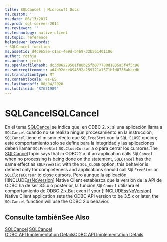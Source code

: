 ```yaml
---
title: SQLCancel | Microsoft Docs
ms.custom: ''
ms.date: 06/13/2017
ms.prod: sql-server-2014
ms.reviewer: ''
ms.technology: native-client
ms.topic: reference
helpviewer_keywords:
- SQLCancel function
ms.assetid: d4c965ae-c1ac-4e9d-b4b9-32b561401106
author: rothja
ms.author: jroth
ms.openlocfilehash: dc3d86229501f80b25fb077788d1835a5f4f5c96
ms.sourcegitcommit: ad4d92dce894592a259721a1571b1d8736abacdb
ms.translationtype: MT
ms.contentlocale: es-ES
ms.lasthandoff: 08/04/2020
ms.locfileid: "87671989"
---
```

# <a name="sqlcancel"></a><span data-ttu-id="5aec0-102">SQLCancel</span><span class="sxs-lookup"><span data-stu-id="5aec0-102">SQLCancel</span></span>
  <span data-ttu-id="5aec0-103">En el tema [SQLCancel](https://go.microsoft.com/fwlink/?LinkId=203516) se indica que, en ODBC 2. x, si una aplicación llama a `SQLCancel` cuando no se realiza ningún procesamiento en la instrucción, `SQLCancel` tiene el mismo efecto que `SQLFreeStmt` con la `SQL_CLOSE` opción; este comportamiento solo se define para la integridad y las aplicaciones deben llamar `SQLFreeStmt` `SQLCloseCursor` a o para cerrar los cursores.</span><span class="sxs-lookup"><span data-stu-id="5aec0-103">The [SQLCancel](https://go.microsoft.com/fwlink/?LinkId=203516) topic says that in ODBC 2.x, if an application calls `SQLCancel` when no processing is being done on the statement, `SQLCancel` has the same effect as `SQLFreeStmt` with the `SQL_CLOSE` option; this behavior is defined only for completeness and applications should call `SQLFreeStmt` or `SQLCloseCursor` to close cursors.</span></span> <span data-ttu-id="5aec0-104">Pero aunque la aplicación [!INCLUDE[ssNoVersion](../../includes/ssnoversion-md.md)] Native Client establezca que la versión de la API de ODBC ha de ser 3.5.x o posterior, la función `SQLCancel` utilizará el comportamiento de ODBC 2.x.</span><span class="sxs-lookup"><span data-stu-id="5aec0-104">But even if your [!INCLUDE[ssNoVersion](../../includes/ssnoversion-md.md)] Native Client application sets the ODBC API version to be 3.5.x or later, the `SQLCancel` function will use the ODBC 2.x behavior.</span></span>  
  
## <a name="see-also"></a><span data-ttu-id="5aec0-105">Consulte también</span><span class="sxs-lookup"><span data-stu-id="5aec0-105">See Also</span></span>  
 <span data-ttu-id="5aec0-106">[SQLCancel](https://go.microsoft.com/fwlink/?LinkId=203516) </span><span class="sxs-lookup"><span data-stu-id="5aec0-106">[SQLCancel](https://go.microsoft.com/fwlink/?LinkId=203516) </span></span>  
 [<span data-ttu-id="5aec0-107">ODBC API Implementation Details</span><span class="sxs-lookup"><span data-stu-id="5aec0-107">ODBC API Implementation Details</span></span>](odbc-api-implementation-details.md)  
  
  
